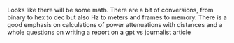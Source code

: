 Looks like there will be some math. There are a bit of conversions, from binary to hex to dec but also Hz to meters and frames to memory.
There is a good emphasis on calculations of power attenuations with distances and a whole questions on writing a report on a gpt vs journalist article